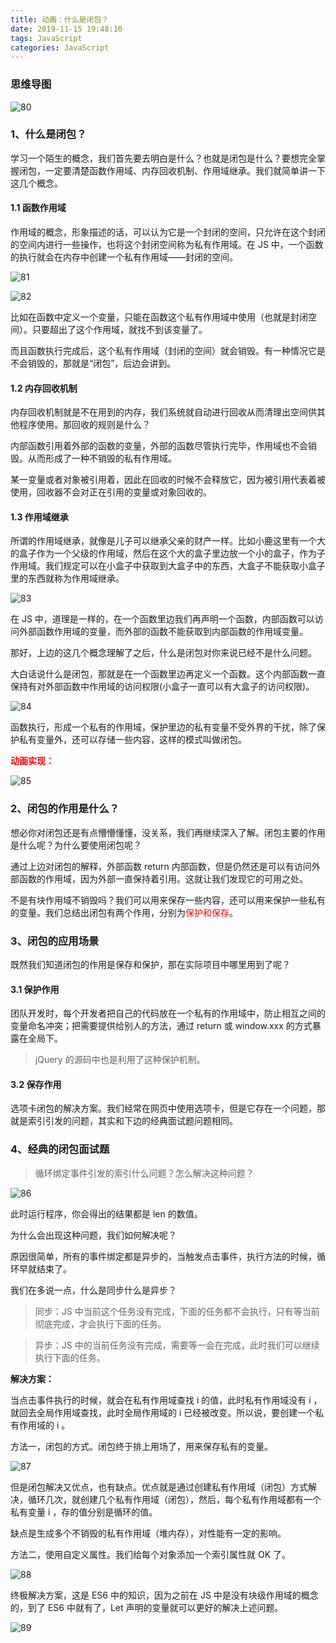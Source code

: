 ```yaml
---
title: 动画：什么是闭包？
date: 2019-11-15 19:48:10
tags: JavaScript
categories: JavaScript
---
```


### 思维导图

![80](http://zhanglong292383147.gitee.io/picture_images/picture/JavaScript/80.jpg)

### 1、什么是闭包？

学习一个陌生的概念，我们首先要去明白是什么？也就是闭包是什么？要想完全掌握闭包，一定要清楚函数作用域、内存回收机制、作用域继承。我们就简单讲一下这几个概念。

#### 1.1 函数作用域

作用域的概念，形象描述的话，可以认为它是一个封闭的空间，只允许在这个封闭的空间内进行一些操作，也将这个封闭空间称为私有作用域。在 JS 中，一个函数的执行就会在内存中创建一个私有作用域——封闭的空间。

![81](http://zhanglong292383147.gitee.io/picture_images/picture/JavaScript/81.jpg)

![82](http://zhanglong292383147.gitee.io/picture_images/picture/JavaScript/82.gif)

比如在函数中定义一个变量，只能在函数这个私有作用域中使用（也就是封闭空间）。只要超出了这个作用域，就找不到该变量了。

而且函数执行完成后，这个私有作用域（封闭的空间）就会销毁。有一种情况它是不会销毁的，那就是“闭包”，后边会讲到。

#### 1.2 内存回收机制

内存回收机制就是不在用到的内存，我们系统就自动进行回收从而清理出空间供其他程序使用。那回收的规则是什么？

内部函数引用着外部的函数的变量，外部的函数尽管执行完毕，作用域也不会销毁。从而形成了一种不销毁的私有作用域。



某一变量或者对象被引用着，因此在回收的时候不会释放它，因为被引用代表着被使用，回收器不会对正在引用的变量或对象回收的。

#### 1.3 作用域继承

所谓的作用域继承，就像是儿子可以继承父亲的财产一样。比如小鹿这里有一个大的盒子作为一个父级的作用域，然后在这个大的盒子里边放一个小的盒子，作为子作用域。我们规定可以在小盒子中获取到大盒子中的东西，大盒子不能获取小盒子里的东西就称为作用域继承。

![83](http://zhanglong292383147.gitee.io/picture_images/picture/JavaScript/83.jpg)

在 JS 中，道理是一样的，在一个函数里边我们再声明一个函数，内部函数可以访问外部函数作用域的变量，而外部的函数不能获取到内部函数的作用域变量。



那好，上边的这几个概念理解了之后，什么是闭包对你来说已经不是什么问题。

大白话说什么是闭包，那就是在一个函数里边再定义一个函数。这个内部函数一直保持有对外部函数中作用域的访问权限(小盒子一直可以有大盒子的访问权限)。

![84](http://zhanglong292383147.gitee.io/picture_images/picture/JavaScript/84.jpg)

函数执行，形成一个私有的作用域，保护里边的私有变量不受外界的干扰，除了保护私有变量外，还可以存储一些内容，这样的模式叫做闭包。

**<font color="red">动画实现：</font>**

![85](http://zhanglong292383147.gitee.io/picture_images/picture/JavaScript/85.gif)

### 2、闭包的作用是什么？

想必你对闭包还是有点懵懵懂懂，没关系，我们再继续深入了解。闭包主要的作用是什么呢？为什么要使用闭包呢？

通过上边对闭包的解释，外部函数 return 内部函数，但是仍然还是可以有访问外部函数的作用域，因为外部一直保持着引用。这就让我们发现它的可用之处。

不是有块作用域不销毁吗？我们可以用来保存一些内容，还可以用来保护一些私有的变量。我们总结出闭包有两个作用，分别为<font color="red">保护和保存</font>。

### 3、闭包的应用场景

既然我们知道闭包的作用是保存和保护，那在实际项目中哪里用到了呢？

#### 3.1 保护作用

团队开发时，每个开发者把自己的代码放在一个私有的作用域中，防止相互之间的变量命名冲突；把需要提供给别人的方法，通过 return 或 window.xxx 的方式暴露在全局下。

> jQuery 的源码中也是利用了这种保护机制。

#### 3.2 保存作用

选项卡闭包的解决方案。我们经常在网页中使用选项卡，但是它存在一个问题，那就是索引引发的问题，其实和下边的经典面试题问题相同。

### 4、经典的闭包面试题

> 循环绑定事件引发的索引什么问题？怎么解决这种问题？

![86](http://zhanglong292383147.gitee.io/picture_images/picture/JavaScript/86.jpg)

此时运行程序，你会得出的结果都是 len 的数值。

为什么会出现这种问题，我们如何解决呢？

原因很简单，所有的事件绑定都是异步的，当触发点击事件，执行方法的时候，循环早就结束了。

我们在多说一点，什么是同步什么是异步？

> 同步：JS 中当前这个任务没有完成，下面的任务都不会执行，只有等当前彻底完成，才会执行下面的任务。

> 异步：JS 中的当前任务没有完成，需要等一会在完成，此时我们可以继续执行下面的任务。

**解决方案：**

当点击事件执行的时候，就会在私有作用域查找 i 的值，此时私有作用域没有 i ，就回去全局作用域查找，此时全局作用域的 i 已经被改变。所以说，要创建一个私有作用域的 i 。

方法一，闭包的方式。闭包终于排上用场了，用来保存私有的变量。

![87](http://zhanglong292383147.gitee.io/picture_images/picture/JavaScript/87.jpg)

但是闭包解决又优点，也有缺点。优点就是通过创建私有作用域（闭包）方式解决，循环几次，就创建几个私有作用域（闭包），然后，每个私有作用域都有一个私有变量 i ，存的值分别是循环的值。



缺点是生成多个不销毁的私有作用域（堆内存），对性能有一定的影响。

方法二，使用自定义属性。我们给每个对象添加一个索引属性就 OK 了。

![88](http://zhanglong292383147.gitee.io/picture_images/picture/JavaScript/88.jpg)

终极解决方案，这是 ES6 中的知识，因为之前在 JS 中是没有块级作用域的概念的，到了 ES6 中就有了，Let 声明的变量就可以更好的解决上述问题。

![89](http://zhanglong292383147.gitee.io/picture_images/picture/JavaScript/89.jpg)

